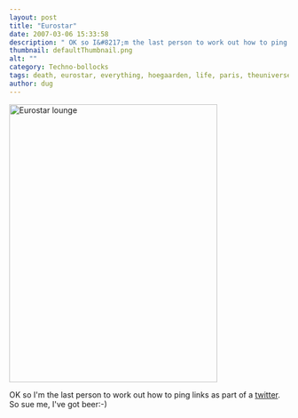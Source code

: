 ```yaml
---
layout: post
title: "Eurostar"
date: 2007-03-06 15:33:58
description: " OK so I&#8217;m the last person to work out how to ping links as part of a twitter. So sue me, I&#8217;ve got beer -- -)&#8230;"
thumbnail: defaultThumbnail.png
alt: ""
category: Techno-bollocks
tags: death, eurostar, everything, hoegaarden, life, paris, theuniverse, twitter
author: dug
---
```


<p><a href="http://www.flickr.com/photos/bozo/412631115/" title="Photo Sharing"><img src="http://farm1.static.flickr.com/165/412631115_fddd420094.jpg" width="375" height="500" alt="Eurostar lounge" /></a></p>

<p>OK so I'm the last person to work out how to ping links as part of a <a title="Twitter / dug" href="http://twitter.com/dug">twitter</a>. So sue me, I've got beer:-)</p>
